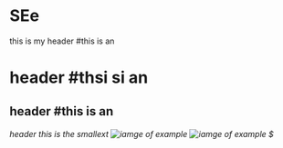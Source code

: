 # SEe
this is my header 
#this is an <h1> header 
#thsi si an <h2> header 
#this is an <h6> header this is the smallext 
![iamge of example](https://octodex.github.com/images/yaktocat.png)
![iamge of example](https://www.bing.com/images/search?view=detailV2&ccid=K0NgXb6%2f&id=7E5E44BBAF8C9D465D32E87D9647A98F989B31E3&thid=OIP.K0NgXb6_dfMdbTu5BNAtFAHaJ3&mediaurl=https%3a%2f%2fth.bing.com%2fth%2fid%2fR.2b43605dbebf75f31d6d3bb904d02d14%3frik%3d4zGbmI%252bpR5Z96A%26riu%3dhttp%253a%252f%252ffr.web.img4.acsta.net%252fpictures%252f19%252f03%252f06%252f10%252f52%252f1453419.jpg%26ehk%3dMctfmMcYNh2mqdW5L5TiMtHAXNH1WgZxuPLXZTLRiBE%253d%26risl%3d%26pid%3dImgRaw%26r%3d0&exph=799&expw=600&q=hello+kitty&simid=608034698043267714&FORM=IRPRST&ck=6DC572278529A9B271E3B723977ABFAF&selectedIndex=0&ajaxhist=0&ajaxserp=0)
$
  
